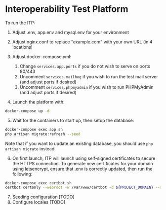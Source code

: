 # Interoperability Test Platform

To run the ITP:

1. Adjust .env, app.env and mysql.env for your environment
2. Adjust nginx.conf to replace "example.com" with your own URL (in 4 locations)
3. Adjust docker-compose.yml:

   1. Change `services.app.ports` if you do not wish to serve on ports 80/443
   2. Uncomment `services.mailhog` if you wish to run the test mail server (and adjust ports if desired)
   3. Uncomment `services.phpmyadmin` if you wish to run PHPMyAdmin (and adjust ports if desired)

4. Launch the platform with:

```bash
docker-compose up -d
```

5. Wait for the containers to start up, then setup the database:

```bash
docker-compose exec app sh
php artisan migrate:refresh --seed
```

Note that if you want to update an existing database, you should use `php artisan migrate` instead.

6. On first launch, ITP will launch using self-signed certificates to secure
   the HTTPS connection. To generate new certificates for your domain using
   letsencrypt, ensure that .env is correctly updated, then run the following:

```bash
docker-compose exec certbot sh
certbot certonly --webroot -w /var/www/certbot -d ${PROJECT_DOMAIN} --register-unsafely-without-email --agree-tos
```

7. Seeding configuration [TODO]
8. Configure locales [TODO]
